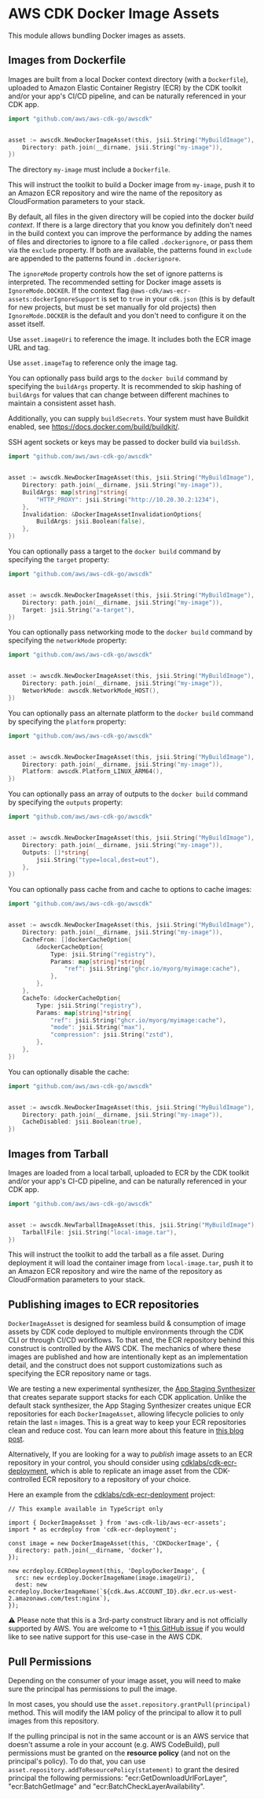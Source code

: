 # AWS CDK Docker Image Assets

This module allows bundling Docker images as assets.

## Images from Dockerfile

Images are built from a local Docker context directory (with a `Dockerfile`),
uploaded to Amazon Elastic Container Registry (ECR) by the CDK toolkit
and/or your app's CI/CD pipeline, and can be naturally referenced in your CDK app.

```go
import "github.com/aws/aws-cdk-go/awscdk"


asset := awscdk.NewDockerImageAsset(this, jsii.String("MyBuildImage"), &DockerImageAssetProps{
	Directory: path.join(__dirname, jsii.String("my-image")),
})
```

The directory `my-image` must include a `Dockerfile`.

This will instruct the toolkit to build a Docker image from `my-image`, push it
to an Amazon ECR repository and wire the name of the repository as CloudFormation
parameters to your stack.

By default, all files in the given directory will be copied into the docker
*build context*. If there is a large directory that you know you definitely
don't need in the build context you can improve the performance by adding the
names of files and directories to ignore to a file called `.dockerignore`, or
pass them via the `exclude` property. If both are available, the patterns
found in `exclude` are appended to the patterns found in `.dockerignore`.

The `ignoreMode` property controls how the set of ignore patterns is
interpreted. The recommended setting for Docker image assets is
`IgnoreMode.DOCKER`. If the context flag
`@aws-cdk/aws-ecr-assets:dockerIgnoreSupport` is set to `true` in your
`cdk.json` (this is by default for new projects, but must be set manually for
old projects) then `IgnoreMode.DOCKER` is the default and you don't need to
configure it on the asset itself.

Use `asset.imageUri` to reference the image. It includes both the ECR image URL
and tag.

Use `asset.imageTag` to reference only the image tag.

You can optionally pass build args to the `docker build` command by specifying
the `buildArgs` property. It is recommended to skip hashing of `buildArgs` for
values that can change between different machines to maintain a consistent
asset hash.

Additionally, you can supply `buildSecrets`. Your system must have Buildkit
enabled, see https://docs.docker.com/build/buildkit/.

SSH agent sockets or keys may be passed to docker build via `buildSsh`.

```go
import "github.com/aws/aws-cdk-go/awscdk"


asset := awscdk.NewDockerImageAsset(this, jsii.String("MyBuildImage"), &DockerImageAssetProps{
	Directory: path.join(__dirname, jsii.String("my-image")),
	BuildArgs: map[string]*string{
		"HTTP_PROXY": jsii.String("http://10.20.30.2:1234"),
	},
	Invalidation: &DockerImageAssetInvalidationOptions{
		BuildArgs: jsii.Boolean(false),
	},
})
```

You can optionally pass a target to the `docker build` command by specifying
the `target` property:

```go
import "github.com/aws/aws-cdk-go/awscdk"


asset := awscdk.NewDockerImageAsset(this, jsii.String("MyBuildImage"), &DockerImageAssetProps{
	Directory: path.join(__dirname, jsii.String("my-image")),
	Target: jsii.String("a-target"),
})
```

You can optionally pass networking mode to the `docker build` command by specifying
the `networkMode` property:

```go
import "github.com/aws/aws-cdk-go/awscdk"


asset := awscdk.NewDockerImageAsset(this, jsii.String("MyBuildImage"), &DockerImageAssetProps{
	Directory: path.join(__dirname, jsii.String("my-image")),
	NetworkMode: awscdk.NetworkMode_HOST(),
})
```

You can optionally pass an alternate platform to the `docker build` command by specifying
the `platform` property:

```go
import "github.com/aws/aws-cdk-go/awscdk"


asset := awscdk.NewDockerImageAsset(this, jsii.String("MyBuildImage"), &DockerImageAssetProps{
	Directory: path.join(__dirname, jsii.String("my-image")),
	Platform: awscdk.Platform_LINUX_ARM64(),
})
```

You can optionally pass an array of outputs to the `docker build` command by specifying
the `outputs` property:

```go
import "github.com/aws/aws-cdk-go/awscdk"


asset := awscdk.NewDockerImageAsset(this, jsii.String("MyBuildImage"), &DockerImageAssetProps{
	Directory: path.join(__dirname, jsii.String("my-image")),
	Outputs: []*string{
		jsii.String("type=local,dest=out"),
	},
})
```

You can optionally pass cache from and cache to options to cache images:

```go
import "github.com/aws/aws-cdk-go/awscdk"


asset := awscdk.NewDockerImageAsset(this, jsii.String("MyBuildImage"), &DockerImageAssetProps{
	Directory: path.join(__dirname, jsii.String("my-image")),
	CacheFrom: []dockerCacheOption{
		&dockerCacheOption{
			Type: jsii.String("registry"),
			Params: map[string]*string{
				"ref": jsii.String("ghcr.io/myorg/myimage:cache"),
			},
		},
	},
	CacheTo: &dockerCacheOption{
		Type: jsii.String("registry"),
		Params: map[string]*string{
			"ref": jsii.String("ghcr.io/myorg/myimage:cache"),
			"mode": jsii.String("max"),
			"compression": jsii.String("zstd"),
		},
	},
})
```

You can optionally disable the cache:

```go
import "github.com/aws/aws-cdk-go/awscdk"


asset := awscdk.NewDockerImageAsset(this, jsii.String("MyBuildImage"), &DockerImageAssetProps{
	Directory: path.join(__dirname, jsii.String("my-image")),
	CacheDisabled: jsii.Boolean(true),
})
```

## Images from Tarball

Images are loaded from a local tarball, uploaded to ECR by the CDK toolkit and/or your app's CI-CD pipeline, and can be
naturally referenced in your CDK app.

```go
import "github.com/aws/aws-cdk-go/awscdk"


asset := awscdk.NewTarballImageAsset(this, jsii.String("MyBuildImage"), &TarballImageAssetProps{
	TarballFile: jsii.String("local-image.tar"),
})
```

This will instruct the toolkit to add the tarball as a file asset. During deployment it will load the container image
from `local-image.tar`, push it to an Amazon ECR repository and wire the name of the repository as CloudFormation parameters
to your stack.

## Publishing images to ECR repositories

`DockerImageAsset` is designed for seamless build & consumption of image assets by CDK code deployed to multiple environments
through the CDK CLI or through CI/CD workflows. To that end, the ECR repository behind this construct is controlled by the AWS CDK.
The mechanics of where these images are published and how are intentionally kept as an implementation detail, and the construct
does not support customizations such as specifying the ECR repository name or tags.

We are testing a new experimental synthesizer, the
[App Staging Synthesizer](https://docs.aws.amazon.com/cdk/api/v2/docs/app-staging-synthesizer-alpha-readme.html) that
creates separate support stacks for each CDK application. Unlike the default stack synthesizer, the App Staging
Synthesizer creates unique ECR repositories for each `DockerImageAsset`, allowing lifecycle policies to only retain the
last `n` images. This is a great way to keep your ECR repositories clean and reduce cost. You can learn more about
this feature in [this blog post](https://aws.amazon.com/blogs/devops/enhancing-resource-isolation-in-aws-cdk-with-the-app-staging-synthesizer/).

Alternatively, If you are looking for a way to *publish* image assets to an ECR repository in your control, you should consider using
[cdklabs/cdk-ecr-deployment](https://github.com/cdklabs/cdk-ecr-deployment), which is able to replicate an image asset from the CDK-controlled ECR repository to a repository of
your choice.

Here an example from the [cdklabs/cdk-ecr-deployment](https://github.com/cdklabs/cdk-ecr-deployment) project:

```text
// This example available in TypeScript only

import { DockerImageAsset } from 'aws-cdk-lib/aws-ecr-assets';
import * as ecrdeploy from 'cdk-ecr-deployment';

const image = new DockerImageAsset(this, 'CDKDockerImage', {
  directory: path.join(__dirname, 'docker'),
});

new ecrdeploy.ECRDeployment(this, 'DeployDockerImage', {
  src: new ecrdeploy.DockerImageName(image.imageUri),
  dest: new ecrdeploy.DockerImageName(`${cdk.Aws.ACCOUNT_ID}.dkr.ecr.us-west-2.amazonaws.com/test:nginx`),
});
```

⚠️ Please note that this is a 3rd-party construct library and is not officially supported by AWS.
You are welcome to +1 [this GitHub issue](https://github.com/aws/aws-cdk/issues/12597) if you would like to see
native support for this use-case in the AWS CDK.

## Pull Permissions

Depending on the consumer of your image asset, you will need to make sure
the principal has permissions to pull the image.

In most cases, you should use the `asset.repository.grantPull(principal)`
method. This will modify the IAM policy of the principal to allow it to
pull images from this repository.

If the pulling principal is not in the same account or is an AWS service that
doesn't assume a role in your account (e.g. AWS CodeBuild), pull permissions
must be granted on the **resource policy** (and not on the principal's policy).
To do that, you can use `asset.repository.addToResourcePolicy(statement)` to
grant the desired principal the following permissions: "ecr:GetDownloadUrlForLayer",
"ecr:BatchGetImage" and "ecr:BatchCheckLayerAvailability".
